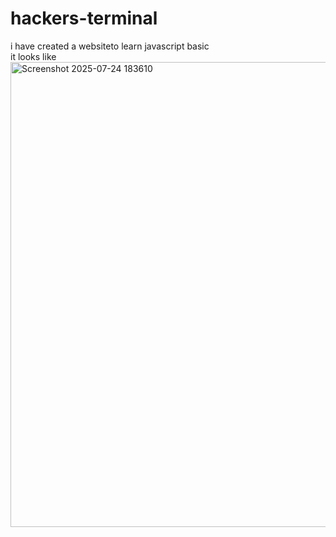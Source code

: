 # hackers-terminal

i have created a  websiteto learn javascript basic  
it looks like
<img width="1194" height="744" alt="Screenshot 2025-07-24 183610" src="https://github.com/user-attachments/assets/0d479623-d8cd-4bba-9daa-06bb78f79cb3" />



